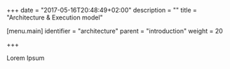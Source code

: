 +++
date = "2017-05-16T20:48:49+02:00"
description = ""
title = "Architecture & Execution model"

[menu.main]
identifier = "architecture"
parent = "introduction"
weight = 20

+++

Lorem Ipsum
